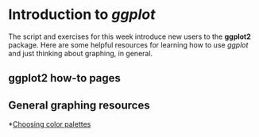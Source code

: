 # Introduction to *ggplot*

The script and exercises for this week introduce new users to the **ggplot2** package. 
Here are some helpful resources for learning how to use *ggplot* and just thinking about graphing, in general. 

## **ggplot2** how-to pages 

## General graphing resources 
*[Choosing color palettes](https://www.r-bloggers.com/choosing-colour-palettes-part-ii-educated-choices/)
